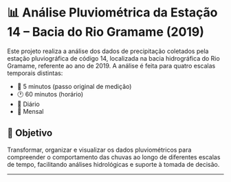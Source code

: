 # 📊 Análise Pluviométrica da Estação 14 – Bacia do Rio Gramame (2019)

Este projeto realiza a análise dos dados de precipitação coletados pela estação pluviográfica de código 14, localizada na bacia hidrográfica do Rio Gramame, referente ao ano de 2019. A análise é feita para quatro escalas temporais distintas:

- 📏 5 minutos (passo original de medição)
- 🕐 60 minutos (horário)
- 📅 Diário
- 📆 Mensal

## 🧪 Objetivo

Transformar, organizar e visualizar os dados pluviométricos para compreender o comportamento das chuvas ao longo de diferentes escalas de tempo, facilitando análises hidrológicas e suporte à tomada de decisão.

---

